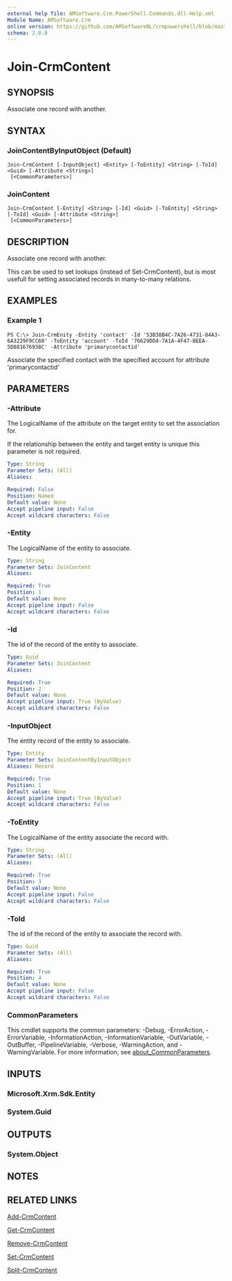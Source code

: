 ```yaml
---
external help file: AMSoftware.Crm.PowerShell.Commands.dll-Help.xml
Module Name: AMSoftware.Crm
online version: https://github.com/AMSoftwareNL/crmpowershell/blob/master/docs/Join-CrmContent.md
schema: 2.0.0
---
```


# Join-CrmContent

## SYNOPSIS
Associate one record with another.

## SYNTAX

### JoinContentByInputObject (Default)
```
Join-CrmContent [-InputObject] <Entity> [-ToEntity] <String> [-ToId] <Guid> [-Attribute <String>]
 [<CommonParameters>]
```

### JoinContent
```
Join-CrmContent [-Entity] <String> [-Id] <Guid> [-ToEntity] <String> [-ToId] <Guid> [-Attribute <String>]
 [<CommonParameters>]
```

## DESCRIPTION
Associate one record with another.

This can be used to set lookups (instead of Set-CrmContent), but is most usefull for setting associated records in many-to-many relations.

## EXAMPLES

### Example 1
```
PS C:\> Join-CrmEnity -Entity 'contact' -Id '53B38B4C-7A26-4731-84A3-6A3229F9CC60' -ToEntity 'account' -ToId '76629DD4-7A1A-4F47-BEEA-5D881676938C' -Attribute 'primarycontactid'
```

Associate the specified contact with the specified account for attribute 'primarycontactid'

## PARAMETERS

### -Attribute
The LogicalName of the attribute on the target entity to set the association for.

If the relationship between the entity and target entity is unique this parameter is not required. 

```yaml
Type: String
Parameter Sets: (All)
Aliases:

Required: False
Position: Named
Default value: None
Accept pipeline input: False
Accept wildcard characters: False
```

### -Entity
The LogicalName of the entity to associate.

```yaml
Type: String
Parameter Sets: JoinContent
Aliases:

Required: True
Position: 1
Default value: None
Accept pipeline input: False
Accept wildcard characters: False
```

### -Id
The id of the record of the entity to associate.

```yaml
Type: Guid
Parameter Sets: JoinContent
Aliases:

Required: True
Position: 2
Default value: None
Accept pipeline input: True (ByValue)
Accept wildcard characters: False
```

### -InputObject
The entity record of the entity to associate.

```yaml
Type: Entity
Parameter Sets: JoinContentByInputObject
Aliases: Record

Required: True
Position: 1
Default value: None
Accept pipeline input: True (ByValue)
Accept wildcard characters: False
```

### -ToEntity
The LogicalName of the entity associate the record with.

```yaml
Type: String
Parameter Sets: (All)
Aliases:

Required: True
Position: 3
Default value: None
Accept pipeline input: False
Accept wildcard characters: False
```

### -ToId
The id of the record of the entity to associate the record with.

```yaml
Type: Guid
Parameter Sets: (All)
Aliases:

Required: True
Position: 4
Default value: None
Accept pipeline input: False
Accept wildcard characters: False
```

### CommonParameters
This cmdlet supports the common parameters: -Debug, -ErrorAction, -ErrorVariable, -InformationAction, -InformationVariable, -OutVariable, -OutBuffer, -PipelineVariable, -Verbose, -WarningAction, and -WarningVariable. For more information, see [about_CommonParameters](http://go.microsoft.com/fwlink/?LinkID=113216).

## INPUTS

### Microsoft.Xrm.Sdk.Entity

### System.Guid

## OUTPUTS

### System.Object
## NOTES

## RELATED LINKS

[Add-CrmContent](Add-CrmContent.md)

[Get-CrmContent](Get-CrmContent.md)

[Remove-CrmContent](Remove-CrmContent.md)

[Set-CrmContent](Set-CrmContent.md)

[Split-CrmContent](Split-CrmContent.md)
